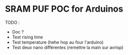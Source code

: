 # SRAM PUF POC for Arduinos

TODO :
- Doc ?
- Test rising time
- Test temperature (hehe hop au four l'arduino)
- Test deux nano différentes (remettre la main sur avrisp)